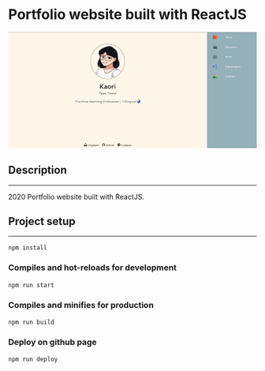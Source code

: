 # Portfolio website built with ReactJS

[![demo](demo.png)](https://erxxx4321.github.io/kaoriahata/)

## Description

---

2020 Portfolio website built with ReactJS.

## Project setup

---

```
npm install
```

### Compiles and hot-reloads for development

```
npm run start
```

### Compiles and minifies for production

```
npm run build
```

### Deploy on github page

```
npm run deploy
```
